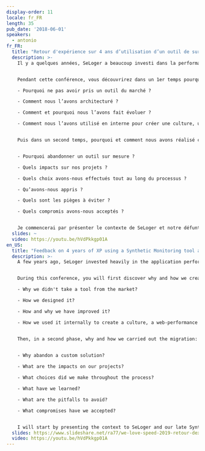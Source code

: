 ```yaml
---
display-order: 11
locale: fr_FR
length: 35
pub_date: '2018-06-01'
speakers:
  - antonio
fr_FR:
  title: "Retour d'expérience sur 4 ans d’utilisation d’un outil de surveillance synthétique chez SeLoger"
  description: >-
    Il y a quelques années, SeLoger a beaucoup investi dans la performance applicative de ses sites Web. Cela s'est concrétisé par la création de postes, l'achat d'outils et la création d'un outil de Synthetic Monitoring basé sur WebPageTest. Aujourd'hui nous avons migré ce dernier sur un outil du marché.


    Pendant cette conférence, vous découvrirez dans un 1er temps pourquoi et comment nous avons créé un outil de Synthetic Monitoring. Nous répondrons aux questions suivantes.

    - Pourquoi ne pas avoir pris un outil du marché ?

    - Comment nous l’avons architecturé ?

    - Comment et pourquoi nous l’avons fait évoluer ?

    - Comment nous l’avons utilisé en interne pour créer une culture, un référentiel orienté Web Performance ?


    Puis dans un second temps, pourquoi et comment nous avons réalisé cette migration :


    - Pourquoi abandonner un outil sur mesure ?

    - Quels impacts sur nos projets ?

    - Quels choix avons-nous effectués tout au long du processus ?

    - Qu’avons-nous appris ?

    - Quels sont les pièges à éviter ?

    - Quels compromis avons-nous acceptés ?


    Je commencerai par présenter le contexte de SeLoger et notre défunt outil de Synthetic Monitoring. Puis nous déroulerons le processus de sélection que nous avons mis en place.
  slides: ~
  video: https://youtu.be/hVdPkkgp01A
en_US:
  title: "Feedback on 4 years of XP using a Synthetic Monitoring tool at SeLoger"
  description: >-
    A few years ago, SeLoger invested heavily in the application performance of its websites. This resulted in jobs creation, the tools purchasing and the creation of an custom-made Synthetic Monitoring solution based on WebPageTest. Today we have migrated to a commercial product.


    During this conference, you will first discover why and how we created a Synthetic Monitoring solution by ourselves. We will answer the following questions.

    - Why we didn't take a tool from the market?

    - How we designed it?

    - How and why we have improved it?

    - How we used it internally to create a culture, a web-performance oriented standard?


    Then, in a second phase, why and how we carried out the migration:

   
    - Why abandon a custom solution?

    - What are the impacts on our projects?

    - What choices did we make throughout the process?

    - What have we learned?

    - What are the pitfalls to avoid?

    - What compromises have we accepted?


    I will start by presenting the context to SeLoger and our late Synthetic Monitoring solution. Then we will proceed with the selection process we have put in place.
  slides: https://www.slideshare.net/ra77/we-love-speed-2019-retour-dexprience-sur-4-ans-dutilisation-dun-outil-de-surveillance-synthtique-chez-seloger
  video: https://youtu.be/hVdPkkgp01A
---
```

